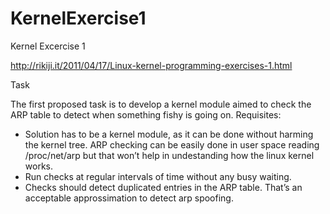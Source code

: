 # KernelExercise1
Kernel Excercise 1

http://rikiji.it/2011/04/17/Linux-kernel-programming-exercises-1.html

Task

The first proposed task is to develop a kernel module aimed to check the ARP table to detect when something fishy is going on. Requisites:

  *  Solution has to be a kernel module, as it can be done without harming the kernel tree. ARP checking can be easily done in user space reading /proc/net/arp but that won’t help in undestanding how the linux kernel works.
  *  Run checks at regular intervals of time without any busy waiting.
  *  Checks should detect duplicated entries in the ARP table. That’s an acceptable approssimation to detect arp spoofing.
